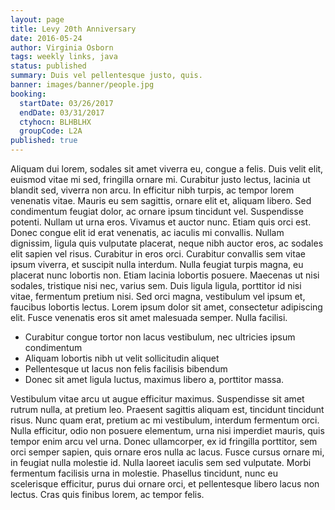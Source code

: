 ```yaml
---
layout: page
title: Levy 20th Anniversary
date: 2016-05-24
author: Virginia Osborn
tags: weekly links, java
status: published
summary: Duis vel pellentesque justo, quis.
banner: images/banner/people.jpg
booking:
  startDate: 03/26/2017
  endDate: 03/31/2017
  ctyhocn: BLHBLHX
  groupCode: L2A
published: true
---
```

Aliquam dui lorem, sodales sit amet viverra eu, congue a felis. Duis velit elit, euismod vitae mi sed, fringilla ornare mi. Curabitur justo lectus, lacinia ut blandit sed, viverra non arcu. In efficitur nibh turpis, ac tempor lorem venenatis vitae. Mauris eu sem sagittis, ornare elit et, aliquam libero. Sed condimentum feugiat dolor, ac ornare ipsum tincidunt vel. Suspendisse potenti. Nullam ut urna eros.
Vivamus et auctor nunc. Etiam quis orci est. Donec congue elit id erat venenatis, ac iaculis mi convallis. Nullam dignissim, ligula quis vulputate placerat, neque nibh auctor eros, ac sodales elit sapien vel risus. Curabitur in eros orci. Curabitur convallis sem vitae ipsum viverra, et suscipit nulla interdum. Nulla feugiat turpis magna, eu placerat nunc lobortis non. Etiam lacinia lobortis posuere. Maecenas ut nisi sodales, tristique nisi nec, varius sem. Duis ligula ligula, porttitor id nisi vitae, fermentum pretium nisi. Sed orci magna, vestibulum vel ipsum et, faucibus lobortis lectus. Lorem ipsum dolor sit amet, consectetur adipiscing elit. Fusce venenatis eros sit amet malesuada semper. Nulla facilisi.

* Curabitur congue tortor non lacus vestibulum, nec ultricies ipsum condimentum
* Aliquam lobortis nibh ut velit sollicitudin aliquet
* Pellentesque ut lacus non felis facilisis bibendum
* Donec sit amet ligula luctus, maximus libero a, porttitor massa.

Vestibulum vitae arcu ut augue efficitur maximus. Suspendisse sit amet rutrum nulla, at pretium leo. Praesent sagittis aliquam est, tincidunt tincidunt risus. Nunc quam erat, pretium ac mi vestibulum, interdum fermentum orci. Nulla efficitur, odio non posuere elementum, urna nisi imperdiet mauris, quis tempor enim arcu vel urna. Donec ullamcorper, ex id fringilla porttitor, sem orci semper sapien, quis ornare eros nulla ac lacus. Fusce cursus ornare mi, in feugiat nulla molestie id. Nulla laoreet iaculis sem sed vulputate. Morbi fermentum facilisis urna in molestie. Phasellus tincidunt, nunc eu scelerisque efficitur, purus dui ornare orci, et pellentesque libero lacus non lectus. Cras quis finibus lorem, ac tempor felis.
